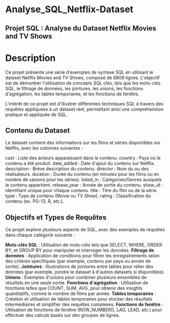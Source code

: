 # Analyse_SQL_Netflix-Dataset

## Projet SQL : Analyse du Dataset Netflix Movies and TV Shows
# Description
Ce projet présente une série d'exemples de syntaxe SQL en utilisant le dataset Netflix Movies and TV Shows, composé de 8809 lignes. L'objectif est de démontrer l'utilisation de concepts SQL clés, tels que les mots-clés SQL, le filtrage de données, les jointures, les unions, les fonctions d'agrégation, les tables temporaires, et les fonctions de fenêtre.

L'intérêt de ce projet est d'illustrer différentes techniques SQL à travers des requêtes appliquées à un dataset réel, permettant ainsi une compréhension pratique et appliquée de SQL.

## Contenu du Dataset
Le dataset contient des informations sur les films et séries disponibles sur Netflix, avec les colonnes suivantes :

cast : Liste des acteurs apparaissant dans le contenu.
country : Pays où le contenu a été produit.
date_added : Date d'ajout du contenu sur Netflix.
description : Brève description du contenu.
director : Nom du ou des réalisateurs.
duration : Durée du contenu (en minutes pour les films ou en nombre de saisons pour les séries).
listed_in : Catégories/Genres auxquels le contenu appartient.
release_year : Année de sortie du contenu.
show_id : Identifiant unique pour chaque contenu.
title : Titre du film ou de la série.
type : Type de contenu (Movie ou TV Show).
rating : Classification du contenu (ex. PG-13, R, etc.).


## Objectifs et Types de Requêtes
Ce projet explore plusieurs aspects de SQL, avec des exemples de requêtes dans chaque catégorie suivante :

**Mots-clés SQL** :  Utilisation de mots-clés tels que SELECT, WHERE, ORDER BY, et GROUP BY pour manipuler et interroger les données.
**Filtrage de données** : Application de conditions pour filtrer les enregistrements selon des critères spécifiques (par exemple, contenu par pays ou année de sortie).
**Jointures** : Illustrations de jointures entre tables pour relier des données (par exemple, joindre le dataset à d'autres datasets si disponibles).
**Unions** : Exemples d'unions pour combiner plusieurs ensembles de résultats en une seule sortie.
**Fonctions d'agrégation** : Utilisation de fonctions telles que COUNT, SUM, AVG, pour obtenir des insights quantitatifs, comme le nombre de films par année.
**Tables temporaires** : Création et utilisation de tables temporaires pour stocker des résultats intermédiaires et simplifier des requêtes complexes.
**Fonctions de fenêtre** : Utilisation de fonctions de fenêtre (ROW_NUMBER(), LAG, LEAD, etc.) pour effectuer des calculs basés sur des groupes de lignes.
